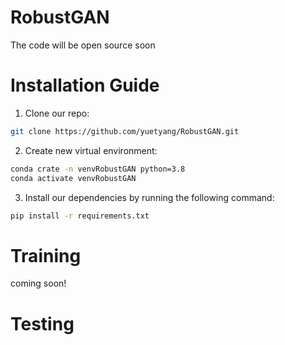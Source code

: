 # RobustGAN
The code will be open source soon
# Installation Guide
1. Clone our repo:
```bash
git clone https://github.com/yuetyang/RobustGAN.git
```
2. Create new virtual environment:
```bash
conda crate -n venvRobustGAN python=3.8
conda activate venvRobustGAN
```
3. Install our dependencies by running the following command:
```bash
pip install -r requirements.txt
```
# Training
coming soon!
# Testing
